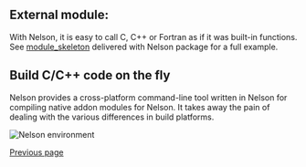 ## External module:


With Nelson, it is easy to call C, C++ or Fortran as if it was built-in functions.
See [module_skeleton](https://github.com/Nelson-numerical-software/nelson/tree/master/module_skeleton)
 delivered with Nelson package for a full example.


## Build C/C++ code on the fly

Nelson provides a cross-platform command-line tool written in Nelson for compiling native addon modules for Nelson. It takes away the pain of dealing with the various differences in build platforms.

![Nelson environment](https://github.com/Nelson-numerical-software/nelson-website/raw/master/images/build.png "build on the fly")


[Previous page](FEATURES.md)